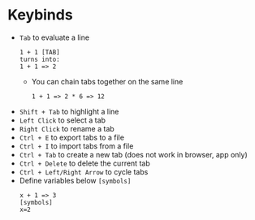 # Keybinds
* `Tab` to evaluate a line
    ```
    1 + 1 [TAB]
    turns into:
    1 + 1 => 2
    ```
    * You can chain tabs together on the same line
        ```
        1 + 1 => 2 * 6 => 12
        ```
* `Shift + Tab` to highlight a line
* `Left Click` to select a tab
* `Right Click` to rename a tab
* `Ctrl + E` to export tabs to a file
* `Ctrl + I` to import tabs from a file
* `Ctrl + Tab` to create a new tab (does not work in browser, app only)
* `Ctrl + Delete` to delete the current tab
* `Ctrl + Left/Right Arrow` to cycle tabs
* Define variables below `[symbols]`
    ```
    x + 1 => 3
    [symbols]
    x=2
    ```